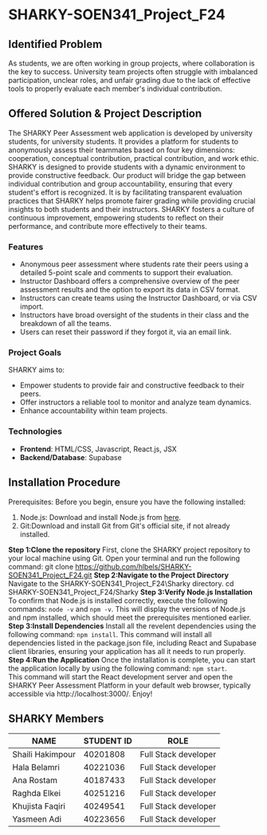 # SHARKY-SOEN341_Project_F24

## Identified Problem  
As students, we are often working in group projects, where collaboration is the key to success. University team projects often struggle with imbalanced participation, unclear roles, and unfair grading due to the lack of effective tools to properly evaluate each member's individual contribution. 

## Offered Solution & Project Description  
The SHARKY Peer Assessment web application is developed by university students, for university students. It provides a platform for students to anonymously assess their teammates based on four key dimensions: cooperation, conceptual contribution, practical contribution, and work ethic. SHARKY is designed to provide students with a dynamic environment to provide constructive feedback. Our product will bridge the gap between individual contribution and group accountability, ensuring that every student's effort is recognized. It is by facilitating transparent evaluation practices that SHARKY helps promote fairer grading while providing crucial insights to both students and their instructors. SHARKY fosters a culture of continuous improvement, empowering students to reflect on their performance, and contribute more effectively to their teams.  

### Features  
- Anonymous peer assessment where students rate their peers using a detailed 5-point scale and comments to support their evaluation.
- Instructor Dashboard offers a comprehensive overview of the peer assessment results and the option to export its data in CSV format. 
- Instructors can create teams using the Instructor Dashboard, or via CSV import.
- Instructors have broad oversight of the students in their class and the breakdown of all the teams. 
- Users can reset their password if they forgot it, via an email link.

### Project Goals
SHARKY aims to: 
- Empower students to provide fair and constructive feedback to their peers.
- Offer instructors a reliable tool to monitor and analyze team dynamics.
- Enhance accountability within team projects.

### Technologies
- **Frontend**: HTML/CSS, Javascript, React.js, JSX
- **Backend/Database**: Supabase

## Installation Procedure
Prerequisites:
Before you begin, ensure you have the following installed:

1) Node.js: Download and install Node.js from [here](https://nodejs.org/en/download/prebuilt-installer).
2) Git:Download and install Git from Git's official site, if not already installed.
  
**Step 1:Clone the repository** 
First, clone the SHARKY project repository to your local machine using Git. Open your terminal and run the following command:
git clone https://github.com/hlbels/SHARKY-SOEN341_Project_F24.git
**Step 2:Navigate to the Project Directory** 
Navigate to the SHARKY-SOEN341_Project_F24\Sharky directory. 
cd SHARKY-SOEN341_Project_F24/Sharky
**Step 3:Verify Node.js Installation** 
To confirm that Node.js is installed correctly, execute the following commands: `node -v` and `npm -v`. This will display the versions of Node.js and npm installed, which should meet the prerequisites mentioned earlier. 
**Step 3:Install Dependencies** 
Install all the revelent dependencies using the following command: `npm install`. This command will install all dependencies listed in the package.json file, including React and Supabase client libraries, ensuring your application has all it needs to run properly.
**Step 4:Run the Application** 
Once the installation is complete, you can start the application locally by using the following command: `npm start`.  
This command will start the React development server and open the SHARKY Peer Assessment Platform in your default web browser, typically accessible via http://localhost:3000/. Enjoy!


## SHARKY Members  

|**NAME**|**STUDENT ID**|**ROLE**|
|--------|--------------|--------|
|Shaili Hakimpour|40201808|Full Stack developer|
|Hala Belamri|40221036|Full Stack developer|
|Ana Rostam|40187433|Full Stack developer|
|Raghda Elkei|40251216|Full Stack developer|
|Khujista Faqiri|40249541|Full Stack developer|
|Yasmeen Adi|40223656|Full Stack developer|

